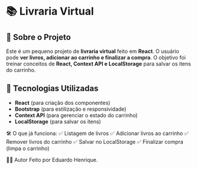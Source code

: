 # 📚 Livraria Virtual  

## 📝 Sobre o Projeto  
Este é um pequeno projeto de **livraria virtual** feito em **React**. O usuário pode **ver livros, adicionar ao carrinho e finalizar a compra**. O objetivo foi treinar conceitos de **React, Context API e LocalStorage** para salvar os itens do carrinho.  

## 🚀 Tecnologias Utilizadas  
- **React** (para criação dos componentes)  
- **Bootstrap** (para estilização e responsividade)  
- **Context API** (para gerenciar o estado do carrinho)  
- **LocalStorage** (para salvar os itens)  


🛠️ O que já funciona:
✅ Listagem de livros
✅ Adicionar livros ao carrinho
✅ Remover livros do carrinho
✅ Salvar no LocalStorage
✅ Finalizar compra (limpa o carrinho)

👨‍💻 Autor
Feito por Eduardo Henrique.